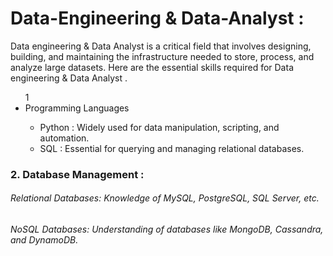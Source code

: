 # Data-Engineering & Data-Analyst :
Data engineering & Data Analyst is a critical field that involves designing, building, and maintaining the infrastructure needed to store, process, and analyze large datasets. Here are the essential skills required for Data engineering & Data Analyst .

<ul>
        1<li> Programming Languages</li>
        <ul>
            <li>Python : Widely used for data manipulation, scripting, and automation.</li>
            <li>SQL : Essential for querying and managing relational databases.</li>
        </ul>
</ul>
<h3>2. Database Management : </h3>
<h6>Relational Databases: Knowledge of MySQL, PostgreSQL, SQL Server, etc.<h6>
<h6>NoSQL Databases: Understanding of databases like MongoDB, Cassandra, and DynamoDB.<h6>
